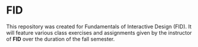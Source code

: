 # **FID**

This repository was created for Fundamentals of Interactive Design (FID). It will feature various class exercises and assignments given by the instructor of **FID** over the duration of the fall semester. 
